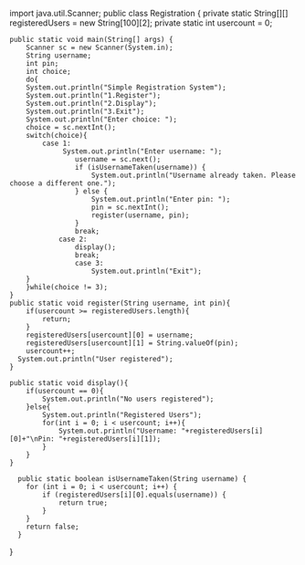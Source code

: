 
import java.util.Scanner;
public class Registration {
     private static String[][] registeredUsers = new String[100][2];
     private static int usercount = 0;

    public static void main(String[] args) {
        Scanner sc = new Scanner(System.in);
        String username;
        int pin;
        int choice;
        do{
        System.out.println("Simple Registration System");
        System.out.println("1.Register");
        System.out.println("2.Display");
        System.out.println("3.Exit");
        System.out.println("Enter choice: ");
        choice = sc.nextInt();
        switch(choice){
            case 1:
                 System.out.println("Enter username: ");
                    username = sc.next();
                    if (isUsernameTaken(username)) {
                        System.out.println("Username already taken. Please choose a different one.");
                    } else {
                        System.out.println("Enter pin: ");
                        pin = sc.nextInt();
                        register(username, pin);
                    }
                    break;
                case 2:
                    display();
                    break;
                    case 3:
                        System.out.println("Exit");
        }
        }while(choice != 3);
    }
    public static void register(String username, int pin){
        if(usercount >= registeredUsers.length){
            return;
        }
        registeredUsers[usercount][0] = username;
        registeredUsers[usercount][1] = String.valueOf(pin);
        usercount++;
      System.out.println("User registered");
    }
    
    public static void display(){
        if(usercount == 0){
            System.out.println("No users registered");
        }else{
            System.out.println("Registered Users");
            for(int i = 0; i < usercount; i++){
                System.out.println("Username: "+registeredUsers[i][0]+"\nPin: "+registeredUsers[i][1]);
            }
        }
    }
    
      public static boolean isUsernameTaken(String username) {
        for (int i = 0; i < usercount; i++) {
            if (registeredUsers[i][0].equals(username)) {
                return true;
            }
        }
        return false;
      }
    
    
}
